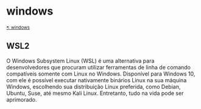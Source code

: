 # windows

<sub>[:arrow_upper_left: windows](../../readme.md)<sub> 

## WSL2

O Windows Subsystem Linux (WSL) é uma alternativa para desenvolvedores que procuram utilizar ferramentas de linha de comando compatíveis somente com Linux no Windows. Disponível para Windows 10, com ele é possível executar nativamente binários Linux na sua máquina Windows, escolhendo sua distribuição Linux preferida, como Debian, Ubuntu, Suse, até mesmo Kali Linux. Entretanto, tudo na vida pode ser aprimorado.